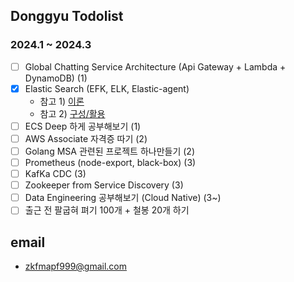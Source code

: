 ## Donggyu Todolist


### 2024.1 ~ 2024.3

- [ ] Global Chatting Service Architecture (Api Gateway + Lambda + DynamoDB) (1)
- [x] Elastic Search (EFK, ELK, Elastic-agent) </a>
    - 참고 1) <a href="https://github.com/zkfmapf123/Elastic-search-stack"> 이론 </a>
    - 참고 2) <a href="https://github.com/zkfmapf123/EFK-Pipeline"> 구성/활용</a>
- [ ] ECS Deep 하게 공부해보기 (1)
- [ ] AWS Associate 자격증 따기 (2)
- [ ] Golang MSA 관련된 프로젝트 하나만들기 (2)
- [ ] Prometheus (node-export, black-box) (3)
- [ ] KafKa CDC (3)
- [ ] Zookeeper from Service Discovery (3)
- [ ] Data Engineering 공부해보기 (Cloud Native) (3~)
- [ ] 출근 전 팔굽혀 펴기 100개 + 철봉 20개 하기

## email
- zkfmapf999@gmail.com